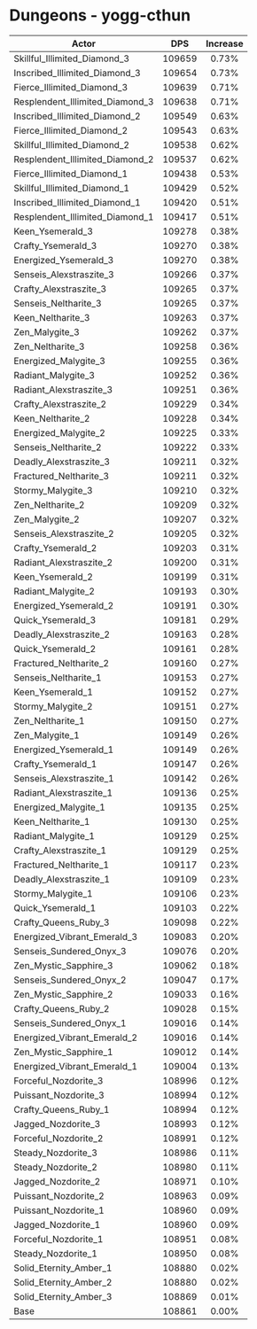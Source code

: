 # Dungeons - yogg-cthun
| Actor | DPS | Increase |
|---|:---:|:---:|
|Skillful_Illimited_Diamond_3|109659|0.73%|
|Inscribed_Illimited_Diamond_3|109654|0.73%|
|Fierce_Illimited_Diamond_3|109639|0.71%|
|Resplendent_Illimited_Diamond_3|109638|0.71%|
|Inscribed_Illimited_Diamond_2|109549|0.63%|
|Fierce_Illimited_Diamond_2|109543|0.63%|
|Skillful_Illimited_Diamond_2|109538|0.62%|
|Resplendent_Illimited_Diamond_2|109537|0.62%|
|Fierce_Illimited_Diamond_1|109438|0.53%|
|Skillful_Illimited_Diamond_1|109429|0.52%|
|Inscribed_Illimited_Diamond_1|109420|0.51%|
|Resplendent_Illimited_Diamond_1|109417|0.51%|
|Keen_Ysemerald_3|109278|0.38%|
|Crafty_Ysemerald_3|109270|0.38%|
|Energized_Ysemerald_3|109270|0.38%|
|Senseis_Alexstraszite_3|109266|0.37%|
|Crafty_Alexstraszite_3|109265|0.37%|
|Senseis_Neltharite_3|109265|0.37%|
|Keen_Neltharite_3|109263|0.37%|
|Zen_Malygite_3|109262|0.37%|
|Zen_Neltharite_3|109258|0.36%|
|Energized_Malygite_3|109255|0.36%|
|Radiant_Malygite_3|109252|0.36%|
|Radiant_Alexstraszite_3|109251|0.36%|
|Crafty_Alexstraszite_2|109229|0.34%|
|Keen_Neltharite_2|109228|0.34%|
|Energized_Malygite_2|109225|0.33%|
|Senseis_Neltharite_2|109222|0.33%|
|Deadly_Alexstraszite_3|109211|0.32%|
|Fractured_Neltharite_3|109211|0.32%|
|Stormy_Malygite_3|109210|0.32%|
|Zen_Neltharite_2|109209|0.32%|
|Zen_Malygite_2|109207|0.32%|
|Senseis_Alexstraszite_2|109205|0.32%|
|Crafty_Ysemerald_2|109203|0.31%|
|Radiant_Alexstraszite_2|109200|0.31%|
|Keen_Ysemerald_2|109199|0.31%|
|Radiant_Malygite_2|109193|0.30%|
|Energized_Ysemerald_2|109191|0.30%|
|Quick_Ysemerald_3|109181|0.29%|
|Deadly_Alexstraszite_2|109163|0.28%|
|Quick_Ysemerald_2|109161|0.28%|
|Fractured_Neltharite_2|109160|0.27%|
|Senseis_Neltharite_1|109153|0.27%|
|Keen_Ysemerald_1|109152|0.27%|
|Stormy_Malygite_2|109151|0.27%|
|Zen_Neltharite_1|109150|0.27%|
|Zen_Malygite_1|109149|0.26%|
|Energized_Ysemerald_1|109149|0.26%|
|Crafty_Ysemerald_1|109147|0.26%|
|Senseis_Alexstraszite_1|109142|0.26%|
|Radiant_Alexstraszite_1|109136|0.25%|
|Energized_Malygite_1|109135|0.25%|
|Keen_Neltharite_1|109130|0.25%|
|Radiant_Malygite_1|109129|0.25%|
|Crafty_Alexstraszite_1|109129|0.25%|
|Fractured_Neltharite_1|109117|0.23%|
|Deadly_Alexstraszite_1|109109|0.23%|
|Stormy_Malygite_1|109106|0.23%|
|Quick_Ysemerald_1|109103|0.22%|
|Crafty_Queens_Ruby_3|109098|0.22%|
|Energized_Vibrant_Emerald_3|109083|0.20%|
|Senseis_Sundered_Onyx_3|109076|0.20%|
|Zen_Mystic_Sapphire_3|109062|0.18%|
|Senseis_Sundered_Onyx_2|109047|0.17%|
|Zen_Mystic_Sapphire_2|109033|0.16%|
|Crafty_Queens_Ruby_2|109028|0.15%|
|Senseis_Sundered_Onyx_1|109016|0.14%|
|Energized_Vibrant_Emerald_2|109016|0.14%|
|Zen_Mystic_Sapphire_1|109012|0.14%|
|Energized_Vibrant_Emerald_1|109004|0.13%|
|Forceful_Nozdorite_3|108996|0.12%|
|Puissant_Nozdorite_3|108994|0.12%|
|Crafty_Queens_Ruby_1|108994|0.12%|
|Jagged_Nozdorite_3|108993|0.12%|
|Forceful_Nozdorite_2|108991|0.12%|
|Steady_Nozdorite_3|108986|0.11%|
|Steady_Nozdorite_2|108980|0.11%|
|Jagged_Nozdorite_2|108971|0.10%|
|Puissant_Nozdorite_2|108963|0.09%|
|Puissant_Nozdorite_1|108960|0.09%|
|Jagged_Nozdorite_1|108960|0.09%|
|Forceful_Nozdorite_1|108951|0.08%|
|Steady_Nozdorite_1|108950|0.08%|
|Solid_Eternity_Amber_1|108880|0.02%|
|Solid_Eternity_Amber_2|108880|0.02%|
|Solid_Eternity_Amber_3|108869|0.01%|
|Base|108861|0.00%|
